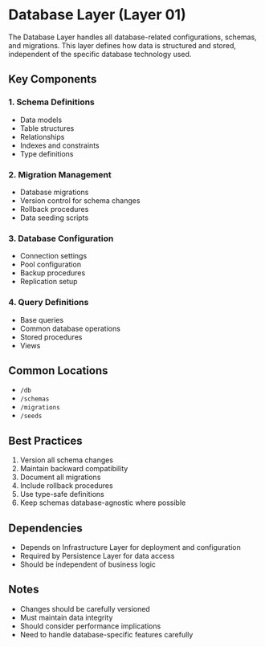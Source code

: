 # Database Layer (Layer 01)

The Database Layer handles all database-related configurations, schemas, and migrations. This layer defines how data is structured and stored, independent of the specific database technology used.

## Key Components

### 1. Schema Definitions
- Data models
- Table structures
- Relationships
- Indexes and constraints
- Type definitions

### 2. Migration Management
- Database migrations
- Version control for schema changes
- Rollback procedures
- Data seeding scripts

### 3. Database Configuration
- Connection settings
- Pool configuration
- Backup procedures
- Replication setup

### 4. Query Definitions
- Base queries
- Common database operations
- Stored procedures
- Views

## Common Locations
- `/db`
- `/schemas`
- `/migrations`
- `/seeds`

## Best Practices
1. Version all schema changes
2. Maintain backward compatibility
3. Document all migrations
4. Include rollback procedures
5. Use type-safe definitions
6. Keep schemas database-agnostic where possible

## Dependencies
- Depends on Infrastructure Layer for deployment and configuration
- Required by Persistence Layer for data access
- Should be independent of business logic

## Notes
- Changes should be carefully versioned
- Must maintain data integrity
- Should consider performance implications
- Need to handle database-specific features carefully 